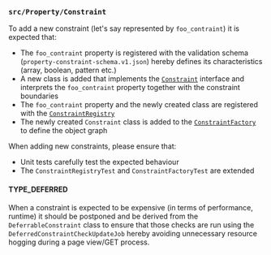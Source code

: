### `src/Property/Constraint`

To add a new constraint (let's say represented by `foo_contraint`) it is expected that:

- The `foo_contraint` property is registered with the validation schema (`property-constraint-schema.v1.json`) hereby defines its characteristics (array, boolean, pattern etc.)
- A new class is added that implements the [`Constraint`][constraint] interface and interprets the `foo_contraint` property together with the constraint boundaries
- The `foo_contraint` property and the newly created class are registered with the [`ConstraintRegistry`][constraint-registry]
- The newly created `Constraint` class is added to the [`ConstraintFactory`][constraint-factory] to define the object graph

When adding new constraints, please ensure that:

- Unit tests carefully test the expected behaviour
- The `ConstraintRegistryTest` and `ConstraintFactoryTest` are extended

#### TYPE_DEFERRED

When a constraint is expected to be expensive (in terms of performance, runtime) it should be postponed and be derived from the `DeferrableConstraint` class to ensure that those checks are run using the `DeferredConstraintCheckUpdateJob` hereby avoiding unnecessary resource hogging during a page view/GET process.

[constraint]:https://github.com/SemanticMediaWiki/SemanticMediaWiki/blob/master/src/Property/Constraint/Constraint.php
[constraint-registry]:https://github.com/SemanticMediaWiki/SemanticMediaWiki/blob/master/src/Property/Constraint/ConstraintRegistry.php
[constraint-factory]:https://github.com/SemanticMediaWiki/SemanticMediaWiki/blob/master/src/Property/ConstraintFactory.php